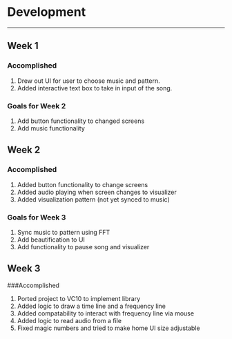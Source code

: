 # Development

---
## Week 1
### Accomplished
1. Drew out UI for user to choose music and pattern.
2. Added interactive text box to take in input of the song.

### Goals for Week 2
1. Add button functionality to changed screens
2. Add music functionality

## Week 2
### Accomplished
1. Added button functionality to change screens
2. Added audio playing when screen changes to visualizer
3. Added visualization pattern (not yet synced to music)

### Goals for Week 3
1. Sync music to pattern using FFT
2. Add beautification to UI
3. Add functionality to pause song and visualizer

## Week 3
###Accomplished
1. Ported project to VC10 to implement library
2. Added logic to draw a time line and a frequency line
3. Added compatability to interact with frequency line via mouse
4. Added logic to read audio from a file
5. Fixed magic numbers and tried to make home UI size adjustable
